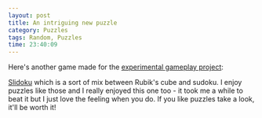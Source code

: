 ```yaml
---
layout: post
title: An intriguing new puzzle
category: Puzzles
tags: Random, Puzzles
time: 23:40:09
---
```

Here's another game made for the [experimental gameplay project](http://experimentalgameplay.com/blog/):

[Slidoku](http://frankforce.com/?p=1246) which is a sort of mix between Rubik's cube and sudoku. I enjoy puzzles like those and I really enjoyed this one too - it took me a while to beat it but I just love the feeling when you do. If you like puzzles take a look, it'll be worth it!

